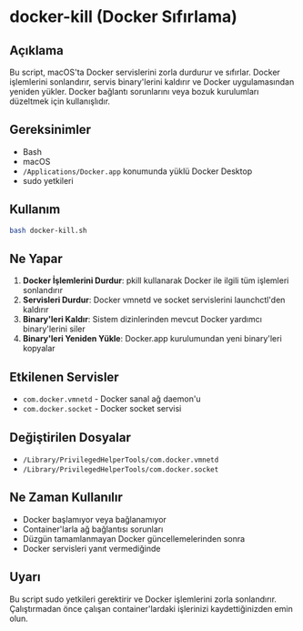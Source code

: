 # docker-kill (Docker Sıfırlama)

## Açıklama
Bu script, macOS'ta Docker servislerini zorla durdurur ve sıfırlar. Docker işlemlerini sonlandırır, servis binary'lerini kaldırır ve Docker uygulamasından yeniden yükler. Docker bağlantı sorunlarını veya bozuk kurulumları düzeltmek için kullanışlıdır.

## Gereksinimler
- Bash
- macOS
- `/Applications/Docker.app` konumunda yüklü Docker Desktop
- sudo yetkileri

## Kullanım
```bash
bash docker-kill.sh
```

## Ne Yapar
1. **Docker İşlemlerini Durdur**: pkill kullanarak Docker ile ilgili tüm işlemleri sonlandırır
2. **Servisleri Durdur**: Docker vmnetd ve socket servislerini launchctl'den kaldırır
3. **Binary'leri Kaldır**: Sistem dizinlerinden mevcut Docker yardımcı binary'lerini siler
4. **Binary'leri Yeniden Yükle**: Docker.app kurulumundan yeni binary'leri kopyalar

## Etkilenen Servisler
- `com.docker.vmnetd` - Docker sanal ağ daemon'u
- `com.docker.socket` - Docker socket servisi

## Değiştirilen Dosyalar
- `/Library/PrivilegedHelperTools/com.docker.vmnetd`
- `/Library/PrivilegedHelperTools/com.docker.socket`

## Ne Zaman Kullanılır
- Docker başlamıyor veya bağlanamıyor
- Container'larla ağ bağlantısı sorunları
- Düzgün tamamlanmayan Docker güncellemelerinden sonra
- Docker servisleri yanıt vermediğinde

## Uyarı
Bu script sudo yetkileri gerektirir ve Docker işlemlerini zorla sonlandırır. Çalıştırmadan önce çalışan container'lardaki işlerinizi kaydettiğinizden emin olun.